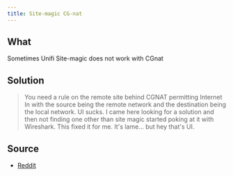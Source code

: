 ```yaml
---
title: Site-magic CG-nat
---
```


## What

Sometimes Unifi Site-magic does not work with CGnat

## Solution

> You need a rule on the remote site behind CGNAT permitting Internet In with the source being the remote network and the destination being the local network. UI sucks. I came here looking for a solution and then not finding one other than site magic started poking at it with Wireshark. This fixed it for me. It's lame... but hey that's UI.

## Source

* [Reddit](https://www.reddit.com/r/Ubiquiti/comments/1dcdsc3/site_to_site_vpn_with_one_end_behind_cgnat/)
